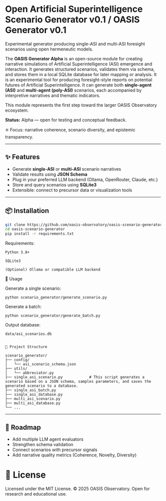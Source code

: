 # Open Artificial Superintelligence Scenario Generator v0.1 / OASIS Generator v0.1
Experimental generator producing single-ASI and multi-ASI foresight scenarios using open hermeneutic models.

The **OASIS Generator Alpha** is an open-source module for creating narrative simulations of Artificial Superintelligence (ASI) emergence and interaction.
It generates structured scenarios, validates them via schema, and stores them in a local SQLite database for later mapping or analysis. 
It is an experimental tool for producing foresight-style reports on potential futures of Artificial Superintelligence.
It can generate both **single-agent (ASI)** and **multi-agent (poly-ASI)** scenarios, each accompanied by interpretive narratives and thematic indicators.

This module represents the first step toward the larger OASIS Observatory ecosystem.

**Status:** Alpha — open for testing and conceptual feedback.

✳️ Focus: narrative coherence, scenario diversity, and epistemic transparency.

---

## ✨ Features

- Generate **single-ASI** or **multi-ASI** scenario narratives
- Validate results using **JSON Schema**
- Plug in your preferred LLM backend (Ollama, OpenRouter, Claude, etc.)
- Store and query scenarios using **SQLite3**
- Extensible: connect to precursor data or visualization tools

---

## 📦 Installation

```bash
git clone https://github.com/oasis-observatory/oasis-scenario-generator.git
cd oasis-scenario-generator
pip install -r requirements.txt

```

Requirements:

    Python 3.8+

    SQLite3

    (Optional) Ollama or compatible LLM backend

🚀 Usage

Generate a single scenario:
```
python scenario_generator/generate_scenario.py
```
Generate a batch:
```
python scenario_generator/generate_batch.py
```
Output database:
```
data/asi_scenarios.db
```
```

📁 Project Structure

scenario_generator/
├── config/
│   └── asi_scenario_schema.json
├── utils/
│   └── abbreviator.py
├── single_asi_scenario.py            # This script generates a scenario based on a JSON schema, samples parameters, and saves the generated scenario to a database.
├── single_asi_batch.py
├── single_asi_database.py
├── multi_asi_scenario.py
├── multi_asi_database.py
└── ...
```

---

## 🧭 Roadmap

- Add multiple LLM agent evaluators
- Strengthen schema validation
- Connect scenarios with precursor signals
- Add narrative quality metrics (Coherence, Novelty, Diversity)

# 🪪 License

Licensed under the MIT License.
© 2025 OASIS Observatory. Open for research and educational use.
